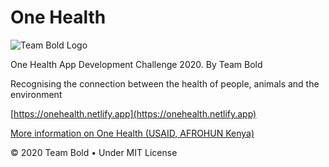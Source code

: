 # One Health

![Team Bold Logo](https://github.com/d3vkk/one-health/blob/master/public/img/logo.png)

One Health App Development Challenge 2020. By Team Bold

Recognising the connection between the health of people, animals and the environment

[https://onehealth.netlify.app](https://onehealth.netlify.app)

[More information on One Health (USAID, AFROHUN Kenya)](https://afrohun.org/)

© 2020 Team Bold • Under MIT License
